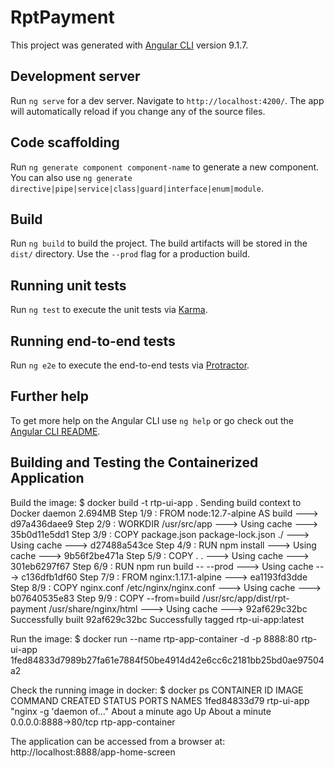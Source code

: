 # RptPayment

This project was generated with [Angular CLI](https://github.com/angular/angular-cli) version 9.1.7.

## Development server

Run `ng serve` for a dev server. Navigate to `http://localhost:4200/`. The app will automatically reload if you change any of the source files.

## Code scaffolding

Run `ng generate component component-name` to generate a new component. You can also use `ng generate directive|pipe|service|class|guard|interface|enum|module`.

## Build

Run `ng build` to build the project. The build artifacts will be stored in the `dist/` directory. Use the `--prod` flag for a production build.

## Running unit tests

Run `ng test` to execute the unit tests via [Karma](https://karma-runner.github.io).

## Running end-to-end tests

Run `ng e2e` to execute the end-to-end tests via [Protractor](http://www.protractortest.org/).

## Further help

To get more help on the Angular CLI use `ng help` or go check out the [Angular CLI README](https://github.com/angular/angular-cli/blob/master/README.md).

## Building and Testing the Containerized Application

Build the image:
$ docker build -t rtp-ui-app .
Sending build context to Docker daemon  2.694MB
Step 1/9 : FROM node:12.7-alpine AS build
 ---> d97a436daee9
Step 2/9 : WORKDIR /usr/src/app
 ---> Using cache
 ---> 35b0d11e5dd1
Step 3/9 : COPY package.json package-lock.json ./
 ---> Using cache
 ---> d27488a543ce
Step 4/9 : RUN npm install
 ---> Using cache
 ---> 9b56f2be471a
Step 5/9 : COPY . .
 ---> Using cache
 ---> 301eb6297f67
Step 6/9 : RUN npm run build -- --prod
 ---> Using cache
 ---> c136dfb1df60
Step 7/9 : FROM nginx:1.17.1-alpine
 ---> ea1193fd3dde
Step 8/9 : COPY nginx.conf /etc/nginx/nginx.conf
 ---> Using cache
 ---> b07640535e83
Step 9/9 : COPY --from=build /usr/src/app/dist/rpt-payment /usr/share/nginx/html
 ---> Using cache
 ---> 92af629c32bc
Successfully built 92af629c32bc
Successfully tagged rtp-ui-app:latest

Run the image:
$ docker run --name rtp-app-container -d -p 8888:80 rtp-ui-app
1fed84833d7989b27fa61e7884f50be4914d42e6cc6c2181bb25bd0ae97504a2

Check the running image in docker:
$ docker ps
CONTAINER ID        IMAGE               COMMAND                  CREATED              STATUS              PORTS                  NAMES
1fed84833d79        rtp-ui-app          "nginx -g 'daemon of…"   About a minute ago   Up About a minute   0.0.0.0:8888->80/tcp   rtp-app-container

The application can be accessed from a browser at: http://localhost:8888/app-home-screen

